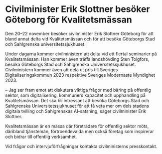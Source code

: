 # Civilminister Erik Slottner besöker Göteborg för Kvalitetsmässan

Den 20–22 november besöker civilminister Erik Slottner Göteborg för att bland annat delta vid Kvalitetsmässan och för att besöka Göteborgs Stad och Sahlgrenska universitetssjukhuset.

Under dagarna kommer civilministern att delta vid ett flertal seminarier på Kvalitetsmässan. Han kommer även träffa landshövding Sten Tolgfors, besöka Göteborgs Stad och Sahlgrenska Universitetssjukhuset. Civilministern kommer även att dela ut pris till Sveriges Digitaliseringskommun 2023 respektive Sveriges Modernaste Myndighet 2023.

– Jag ser fram emot att diskutera viktiga frågor med bäring på offentlig sektor, som digitalisering, kommuners kapacitet och upphandling på Kvalitetsmässan. Det ska bli intressant att besöka Göteborgs Stad och Sahlgrenska Universitetssjukhuset för att få veta mer om dels stadens digitala tvilling och Sahlgrenskas AI-satsning, säger civilminister Erik Slottner.

Kvalitetsmässan är en mässa där företrädare för offentlig sektor möts, däribland tjänstemän, förtroendevalda men också företag som inspirerar och bidrar till offentlig verksamhet.

Vid frågor och intervjuförfrågningar kontakta civilministerns presskontakt.
